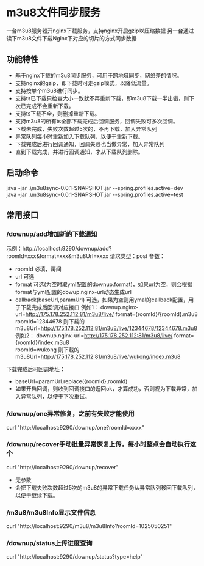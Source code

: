# m3u8文件同步服务
一台m3u8服务器开nginx下载服务，支持nginx开启gzip以压缩数据
另一台通过读下m3u8文件下载Nginx下对应的切片的方式同步数据

## 功能特性
* 基于nginx下载的m3u8同步服务，可用于跨地域同步，网络差的情况。
* 支持nginx的gzip，即下载时可走gzip模式，以降低流量。
* 支持按单个m3u8进行同步。
* 支持ts已下载只检查大小一致就不再重新下载，即m3u8下载一半出错，则下次已完成不会重新下载。
* 支持ts下载不全，则删掉重新下载。
* 支持m3u8的所有ts全部下载完成后回调服务，回调失败可多次回调。
* 下载未完成，失败次数超过5次的，不再下载，加入异常队列
* 异常队列每小时重新加入下载队列，以便于重新下载。
* 下载完成后进行回调通知，回调失败也当做异常，加入异常队列
* 直到下载完成，并进行回调通知，才从下载队列删除。

## 启动命令
java -jar .\m3u8sync-0.0.1-SNAPSHOT.jar --spring.profiles.active=dev  
java -jar .\m3u8sync-0.0.1-SNAPSHOT.jar --spring.profiles.active=test

## 常用接口
### /downup/add增加新的下载通知
示例：http://localhost:9290/downup/add?roomId=xxx&format=xxx&m3u8Url=xxxx
请求类型：post
参数：
- roomId 必填，房间
- url 可选
- format 可选(为空时取yml配置的downup.format)，如果url为空，则会根据format与yml配置的dowup.nginx-url动态生成url
- callback(baseUrl,paramUrl) 可选，如果为空则用ymal的callback配置，用于下载完成后回调对应接口
  例如1：
  downup.nginx-url=http://175.178.252.112:81/m3u8/live/
  format={roomId}/{roomId}.m3u8  
  roomId=12344678
  则下载的m3u8Url=http://175.178.252.112:81/m3u8/live/12344678/12344678.m3u8
  例如2：
  downup.nginx-url=http://175.178.252.112:81/m3u8/live/
  format={roomId}/index.m3u8  
  roomId=wukong
  则下载的m3u8Url=http://175.178.252.112:81/m3u8/live/wukong/index.m3u8

下载完成后可回调地址：
- baseUrl+paramUrl.replace({roomId},roomId)
- 如果开启回调，则收到回调接口的返回ok，才算成功，否则视为下载异常，加入异常队列，以便于下次重试。


### /downup/one异常修复，之前有失败才能使用
curl "http://localhost:9290/downup/one?roomId=xxxx"
### /downup/recover手动批量异常恢复上传，每小时整点会自动执行这个
curl "http://localhost:9290/downup/recover"
- 无参数
- 会把下载失败次数超过5次的m3u8的异常下载任务从异常队列移回下载队列，以便于继续下载。
### /m3u8/m3u8Info显示文件信息
curl "http://localhost:9290/m3u8/m3u8Info?roomId=1025050251"
### /downup/status上传进度查询
curl "http://localhost:9290/downup/status?type=help"